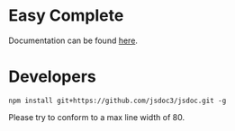 # Easy Complete
Documentation can be found [here](https://docs.matthin.com/easy_complete/current/index.html).

# Developers
`npm install git+https://github.com/jsdoc3/jsdoc.git -g`

Please try to conform to a max line width of 80.

